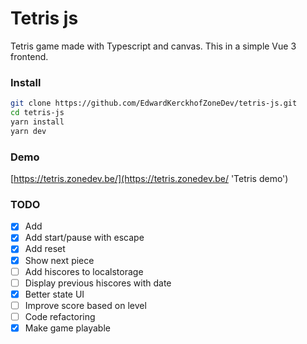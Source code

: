 # Tetris js

Tetris game made with Typescript and canvas. This in a simple Vue 3 frontend.

### Install

```bash
git clone https://github.com/EdwardKerckhofZoneDev/tetris-js.git
cd tetris-js
yarn install
yarn dev
```

### Demo

[https://tetris.zonedev.be/](https://tetris.zonedev.be/ 'Tetris demo')

### TODO

- [x] Add
- [x] Add start/pause with escape
- [x] Add reset
- [x] Show next piece
- [ ] Add hiscores to localstorage
- [ ] Display previous hiscores with date
- [x] Better state UI
- [ ] Improve score based on level
- [ ] Code refactoring
- [x] Make game playable
